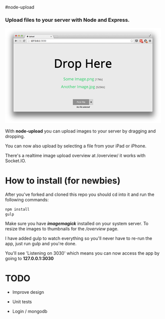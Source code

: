 #node-upload

### Upload files to your server with Node and Express.

<div style="display: block; width: 100%; text-align: center; margin: auto;">
<img src="screenshot.png">
</div>

With **node-upload** you can upload images to your server by dragging and dropping.

You can now also upload by selecting a file from your iPad or iPhone.

There's a realtime image upload overview at /overview/ it works with Socket.IO.

# How to install (for newbies)

After you've forked and cloned this repo you should cd into it and run the following commands:

```
npm install 
gulp
```

Make sure you have ***imagemagick*** installed on your system server. To resize the images to thumbnails for the _/overview_ page. 

I have added gulp to watch everything so you'll never have to re-run the app, just run gulp and you're done.

You'll see 'Listening on 3030' which means you can now access the app by going to **127.0.0.1:3030**


# TODO

* Improve design

* Unit tests

* Login / mongodb


